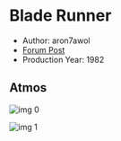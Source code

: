 # Blade Runner

* Author: aron7awol
* [Forum Post](https://www.avsforum.com/threads/bass-eq-for-filtered-movies.2995212/post-57308284)
* Production Year: 1982

## Atmos

![img 0](https://i.imgur.com/3ulgh5k.jpg)

![img 1](https://i.imgur.com/IutJlPC.jpg)

